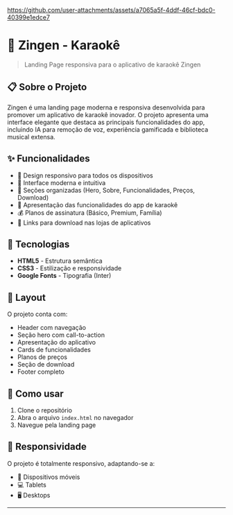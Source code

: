 
https://github.com/user-attachments/assets/a7065a5f-4ddf-46cf-bdc0-40399e1edce7




# 🎤 Zingen - Karaokê

> Landing Page responsiva para o aplicativo de karaokê Zingen

## 📋 Sobre o Projeto

Zingen é uma landing page moderna e responsiva desenvolvida para promover um aplicativo de karaokê inovador. O projeto apresenta uma interface elegante que destaca as principais funcionalidades do app, incluindo IA para remoção de voz, experiência gamificada e biblioteca musical extensa.

## ✨ Funcionalidades

- 🎯 Design responsivo para todos os dispositivos
- 🎨 Interface moderna e intuitiva
- 📱 Seções organizadas (Hero, Sobre, Funcionalidades, Preços, Download)
- 🎵 Apresentação das funcionalidades do app de karaokê
- 💰 Planos de assinatura (Básico, Premium, Família)
- 📲 Links para download nas lojas de aplicativos

## 🚀 Tecnologias

- **HTML5** - Estrutura semântica
- **CSS3** - Estilização e responsividade
- **Google Fonts** - Tipografia (Inter)

## 🎨 Layout

O projeto conta com:
- Header com navegação
- Seção hero com call-to-action
- Apresentação do aplicativo
- Cards de funcionalidades
- Planos de preços
- Seção de download
- Footer completo

## 🚀 Como usar

1. Clone o repositório
2. Abra o arquivo `index.html` no navegador
3. Navegue pela landing page

## 📱 Responsividade

O projeto é totalmente responsivo, adaptando-se a:
- 📱 Dispositivos móveis
- 💻 Tablets
- 🖥️ Desktops

---
